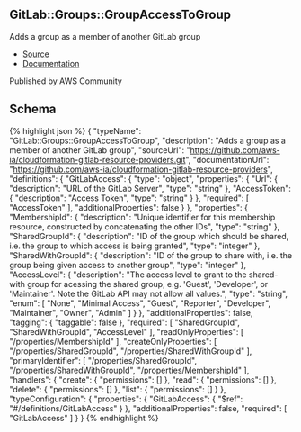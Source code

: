 
## GitLab::Groups::GroupAccessToGroup

Adds a group as a member of another GitLab group

- [Source](https:&#x2F;&#x2F;github.com&#x2F;aws-ia&#x2F;cloudformation-gitlab-resource-providers.git) 
- [Documentation]()

Published by AWS Community

## Schema
{% highlight json %}
{
    "typeName": "GitLab::Groups::GroupAccessToGroup",
    "description": "Adds a group as a member of another GitLab group",
    "sourceUrl": "https://github.com/aws-ia/cloudformation-gitlab-resource-providers.git",
    "documentationUrl": "https://github.com/aws-ia/cloudformation-gitlab-resource-providers",
    "definitions": {
        "GitLabAccess": {
            "type": "object",
            "properties": {
                "Url": {
                    "description": "URL of the GitLab Server",
                    "type": "string"
                },
                "AccessToken": {
                    "description": "Access Token",
                    "type": "string"
                }
            },
            "required": [
                "AccessToken"
            ],
            "additionalProperties": false
        }
    },
    "properties": {
        "MembershipId": {
            "description": "Unique identifier for this membership resource, constructed by concatenating the other IDs",
            "type": "string"
        },
        "SharedGroupId": {
            "description": "ID of the group which should be shared, i.e. the group to which access is being granted",
            "type": "integer"
        },
        "SharedWithGroupId": {
            "description": "ID of the group to share with, i.e. the group being given access to another group",
            "type": "integer"
        },
        "AccessLevel": {
            "description": "The access level to grant to the shared-with group for acessing the shared group, e.g. 'Guest', 'Developer', or 'Maintainer'. Note the GitLab API may not allow all values.",
            "type": "string",
            "enum": [
                "None",
                "Minimal Access",
                "Guest",
                "Reporter",
                "Developer",
                "Maintainer",
                "Owner",
                "Admin"
            ]
        }
    },
    "additionalProperties": false,
    "tagging": {
        "taggable": false
    },
    "required": [
        "SharedGroupId",
        "SharedWithGroupId",
        "AccessLevel"
    ],
    "readOnlyProperties": [
        "/properties/MembershipId"
    ],
    "createOnlyProperties": [
        "/properties/SharedGroupId",
        "/properties/SharedWithGroupId"
    ],
    "primaryIdentifier": [
        "/properties/SharedGroupId",
        "/properties/SharedWithGroupId",
        "/properties/MembershipId"
    ],
    "handlers": {
        "create": {
            "permissions": []
        },
        "read": {
            "permissions": []
        },
        "delete": {
            "permissions": []
        },
        "list": {
            "permissions": []
        }
    },
    "typeConfiguration": {
        "properties": {
            "GitLabAccess": {
                "$ref": "#/definitions/GitLabAccess"
            }
        },
        "additionalProperties": false,
        "required": [
            "GitLabAccess"
        ]
    }
}
{% endhighlight %}
